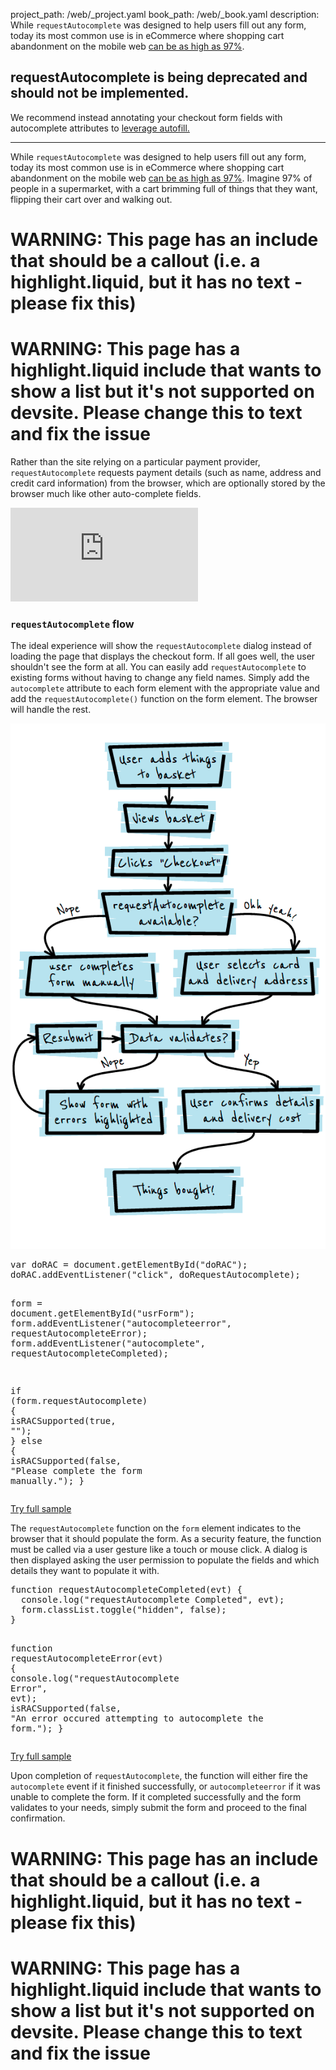 project_path: /web/_project.yaml
book_path: /web/_book.yaml
description: While <code>requestAutocomplete</code> was designed to help users fill out any form, today its most common use is in eCommerce where shopping cart abandonment on the mobile web <a href='http://seewhy.com/97-shopping-cart-abandonment-rate-mobile-devices-concern-you/'>can be as high as 97%</a>.

<h2>requestAutocomplete is being deprecated and should not be implemented.</h2>
<p>We recommend instead annotating your checkout form fields with autocomplete attributes to <a href="https://developers.google.com/web/updates/2015/06/checkout-faster-with-autofill">leverage autofill.</a>
</p>

---
<p class="intro">
  While <code>requestAutocomplete</code> was designed to help users fill out any form, today its most common use is in eCommerce where shopping cart abandonment on the mobile web <a href='http://seewhy.com/97-shopping-cart-abandonment-rate-mobile-devices-concern-you/'>can be as high as 97%</a>. Imagine 97% of people in a supermarket, with a cart brimming full of things that they want, flipping their cart over and walking out.
</p>

















# WARNING: This page has an include that should be a callout (i.e. a highlight.liquid, but it has no text - please fix this)



# WARNING: This page has a highlight.liquid include that wants to show a list but it's not supported on devsite. Please change this to text and fix the issue






Rather than the site relying on a particular payment provider,
`requestAutocomplete` requests payment details (such as name, address and credit
card information) from the browser, which are optionally stored by the browser
much like other auto-complete fields.

<div class="video-wrapper"><iframe src="https://www.youtube.com/embed/ljYeHwGgzQk?controls=2&amp;modestbranding=1&amp;showinfo=0&amp;utm-source=crdev-wf" class="devsite-embedded-youtube-video" allowfullscreen data-video-id="ljYeHwGgzQk" data-autohide="1" data-modestbranding="1" data-controls="2" data-utm-source="crdev-wf" data-showinfo="0" frameborder="0"></iframe></div>

### `requestAutocomplete` flow

The ideal experience will show the `requestAutocomplete` dialog instead of loading the
page that displays the checkout form. If all goes well, the user shouldn't see
the form at all.  You can easily add `requestAutocomplete` to existing forms
without having to change any field names.  Simply add the `autocomplete`
attribute to each form element with the appropriate value and add the
`requestAutocomplete()` function on the form element. The browser will handle
the rest.

<img src="imgs/rac_flow.png" class="center" alt="Request autocomplete flow">


  <div dir="ltr" class="highlight-module highlight-module--code highlight-module--right">
      <div class="highlight"><pre><span class="kd">var</span> <span class="nx">doRAC</span> <span class="o">=</span> <span class="nb">document</span><span class="p">.</span><span class="nx">getElementById</span><span class="p">(</span><span class="s2">&quot;doRAC&quot;</span><span class="p">);</span>
<span class="nx">doRAC</span><span class="p">.</span><span class="nx">addEventListener</span><span class="p">(</span><span class="s2">&quot;click&quot;</span><span class="p">,</span> <span class="nx">doRequestAutocomplete</span><span class="p">);</span>

<span class="nx">form</span> <span class="o">=</span> <span class="nb">document</span><span class="p">.</span><span class="nx">getElementById</span><span class="p">(</span><span class="s2">&quot;usrForm&quot;</span><span class="p">);</span>
<span class="nx">form</span><span class="p">.</span><span class="nx">addEventListener</span><span class="p">(</span><span class="s2">&quot;autocompleteerror&quot;</span><span class="p">,</span> <span class="nx">requestAutocompleteError</span><span class="p">);</span>
<span class="nx">form</span><span class="p">.</span><span class="nx">addEventListener</span><span class="p">(</span><span class="s2">&quot;autocomplete&quot;</span><span class="p">,</span> <span class="nx">requestAutocompleteCompleted</span><span class="p">);</span>

<span class="k">if</span> <span class="p">(</span><span class="nx">form</span><span class="p">.</span><span class="nx">requestAutocomplete</span><span class="p">)</span> <span class="p">{</span>
  <span class="nx">isRACSupported</span><span class="p">(</span><span class="kc">true</span><span class="p">,</span> <span class="s2">&quot;&quot;</span><span class="p">);</span>
<span class="p">}</span> <span class="k">else</span> <span class="p">{</span>
  <span class="nx">isRACSupported</span><span class="p">(</span><span class="kc">false</span><span class="p">,</span> <span class="s2">&quot;Please complete the form manually.&quot;</span><span class="p">);</span>
<span class="p">}</span>
</pre></div>
      <p>
        <a class="highlight-module__cta mdl-button mdl-js-button mdl-button--raised mdl-button--colored" href="/web/resources/samples/fundamentals/design-and-ui/input/forms/rac.html">Try full sample</a>
      </p>
  </div>



The `requestAutocomplete` function on the `form` element indicates to the
browser that it should populate the form.  As a security feature, the function
must be called via a user gesture like a touch or mouse click. A dialog is then
displayed asking the user permission to populate the fields and which details
they want to populate it with.


  <div dir="ltr" class="highlight-module highlight-module--code highlight-module--right">
      <div class="highlight"><pre><span class="kd">function</span> <span class="nx">requestAutocompleteCompleted</span><span class="p">(</span><span class="nx">evt</span><span class="p">)</span> <span class="p">{</span>
  <span class="nx">console</span><span class="p">.</span><span class="nx">log</span><span class="p">(</span><span class="s2">&quot;requestAutocomplete Completed&quot;</span><span class="p">,</span> <span class="nx">evt</span><span class="p">);</span>
  <span class="nx">form</span><span class="p">.</span><span class="nx">classList</span><span class="p">.</span><span class="nx">toggle</span><span class="p">(</span><span class="s2">&quot;hidden&quot;</span><span class="p">,</span> <span class="kc">false</span><span class="p">);</span>
<span class="p">}</span>

<span class="kd">function</span> <span class="nx">requestAutocompleteError</span><span class="p">(</span><span class="nx">evt</span><span class="p">)</span> <span class="p">{</span>
  <span class="nx">console</span><span class="p">.</span><span class="nx">log</span><span class="p">(</span><span class="s2">&quot;requestAutocomplete Error&quot;</span><span class="p">,</span> <span class="nx">evt</span><span class="p">);</span>
  <span class="nx">isRACSupported</span><span class="p">(</span><span class="kc">false</span><span class="p">,</span> <span class="s2">&quot;An error occured attempting to autocomplete the form.&quot;</span><span class="p">);</span>
<span class="p">}</span>
</pre></div>
      <p>
        <a class="highlight-module__cta mdl-button mdl-js-button mdl-button--raised mdl-button--colored" href="/web/resources/samples/fundamentals/design-and-ui/input/forms/rac.html">Try full sample</a>
      </p>
  </div>



Upon completion of `requestAutocomplete`, the function will either fire the
`autocomplete` event if it finished successfully, or `autocompleteerror` if
it was unable to complete the form.  If it completed successfully and the form
validates to your needs, simply submit the form and proceed to the final
confirmation.





















# WARNING: This page has an include that should be a callout (i.e. a highlight.liquid, but it has no text - please fix this)



# WARNING: This page has a highlight.liquid include that wants to show a list but it's not supported on devsite. Please change this to text and fix the issue








